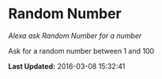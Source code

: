 # Random Number
*Alexa ask Random Number for a number*

Ask for a random number between 1 and 100

**Last Updated:** 2016-03-08 15:32:41